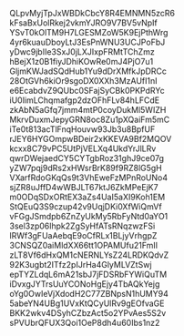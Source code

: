 QLpvMyjTpJxWBDkCbcY8R4EMNMN5zcR6
kFsaBxUolRkej2vkmYJRO9V7BV5vNpIf
YSvT0kOlTM9H7LGESMZoW5K9EjPthWrg
4yr6kuauDboyLtJ3EsPnWNU3UCJPoFbJ
yDwc9jbIIe3SxJ0jLXJIxpFRMtTChZmz
hBejX1z0B1fiyJDhiKOwRe0mJ4PjO7u1
GljmKWJadSQdHub1Yu9dDrXMfkJpDRCc
28OtGVh6kiOr9sgoDX0XXh3MzAUfI1nI
e6EcabdvZ9QUbc0SFajSyCBk0PKPdRYc
iU0IimLChqmafgp2dzOFhFLv84hLFCdE
zkAbN5aGfq7jmm4mtP0coyDukMl5WIZH
MkrvDuxmJepyGRN8oc8Zu1pXQaiFm5mC
iTe0t813acTlFnqHouvw93Jb3u8BpfUF
rJEY6HYGOmpwBDeir2xKKEVA9Bf2MQOV
kcxx8C79vPC5UtPjVELXq4UkdYrJlLRv
qwrDWejaedCY5CYTgbRoz31ghJ9ce07g
yZW7pqj9dRs2xHWsrBrK89f9RZ8lG5gH
VXarfRdoGKqQs9t3VhEweFzMPnRoUNo4
sjZR8uJffD4wWBJLT67ktJ6ZkMPeEjK7
m0ODqSDxORtEX3aZs4UaI5aXI9Koh1EM
StQEuQ3S9czup42v9UqjDKi0XfWiQmVf
vFGgJSmdpb6ZnZyUkMy5RbFyNtd0aYO1
3sel3zp06lhpk2ZgSyHfATsRNqzwzFSi
lRWf3gFUaAebqE9oCfRLx1BLjyVrhgpZ
3CNSQZ0aiMldXX66tt1OPAMUfu21FmII
zLT8Vf6dHxQM1cNERNLYsZ24LRDKQdvZ
92K3ugbt2ITfz2pIJrHa4GlyMLVZtSwj
epTYZLdqL6mA21sbJ7jFDSRbFYWiQuTM
iDvxgJYTrsUuYCONoHgEjy4TbAQkYejg
oYg0OwIeVjXdodH2C77ZBNpsN1hUMY94
5abeYN4UBg1UVxKtQCyUlRv9gEOfvaGE
BKK2wkv4DSyhCZbzAct5o2YPvAes5S2v
sPVUbrQFUX3Qoi1OeP8dh4u60Ibs1nz2
